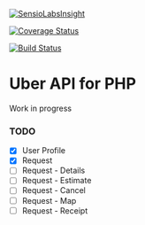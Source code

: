 [![SensioLabsInsight](https://insight.sensiolabs.com/projects/9ce80f62-aecf-48a2-bab4-2b827f79be6a/mini.png)](https://insight.sensiolabs.com/projects/9ce80f62-aecf-48a2-bab4-2b827f79be6a)

[![Coverage Status](https://coveralls.io/repos/lsv/uber-api/badge.svg?branch=master&service=github)](https://coveralls.io/github/lsv/uber-api?branch=master)

[![Build Status](https://travis-ci.org/lsv/uber-api.svg?branch=master)](https://travis-ci.org/lsv/uber-api)

Uber API for PHP
================

Work in progress

### TODO

- [x] User Profile
- [x] Request
- [ ] Request - Details
- [ ] Request - Estimate
- [ ] Request - Cancel
- [ ] Request - Map
- [ ] Request - Receipt
